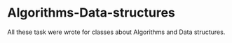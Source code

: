 # Algorithms-Data-structures
All these task were wrote for classes about Algorithms and Data structures.
